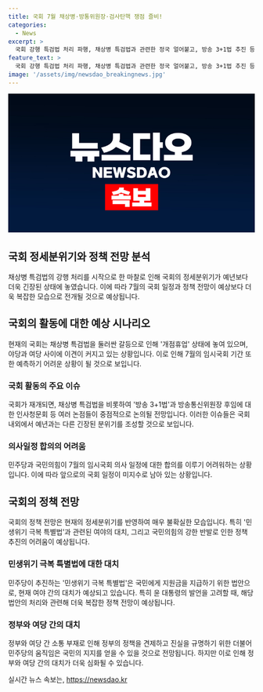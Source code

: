 ```yaml
---
title: 국회 7월 채상병·방통위원장·검사탄핵 쟁점 즐비!
categories:
  - News
excerpt: >
  국회 강행 특검법 처리 파행, 채상병 특검법과 관련한 정국 얼어붙고, 방송 3+1법 추진 등 예상, 국회의 강행 처리로 마무리된 임시국회가 종합이 굉장히 어려워 보입니다. 채상병 특검법의 처리로 먹구름이 예고된 7월 임시국회에서는 방송 3+1법과 방통위원장 인사청문회, 검사 청문회 등 정국을 얼릴 뇌관이 예상됩니다. 공통적인 관심사를 불러 일으키는 7월 임시국회의 페이스가 예상보다 더 어려워 보입니다. 클릭을 유도하는 문구로 마무리하세요.
feature_text: >
  국회 강행 특검법 처리 파행, 채상병 특검법과 관련한 정국 얼어붙고, 방송 3+1법 추진 등 예상, 국회의 강행 처리로 마무리된 임시국회가 종합이 굉장히 어려워 보입니다. 채상병 특검법의 처리로 먹구름이 예고된 7월 임시국회에서는 방송 3+1법과 방통위원장 인사청문회, 검사 청문회 등 정국을 얼릴 뇌관이 예상됩니다. 공통적인 관심사를 불러 일으키는 7월 임시국회의 페이스가 예상보다 더 어려워 보입니다. 클릭을 유도하는 문구로 마무리하세요.
image: '/assets/img/newsdao_breakingnews.jpg'
---
```


<p><img src="/assets/img/newsdao_breakingnews.jpg" alt="pcversion 속보" /></p>

<h2>국회 정세분위기와 정책 전망 분석</h2>

<p data-ke-size="size16">채상병 특검법의 강행 처리를 시작으로 한 마찰로 인해 국회의 정세분위기가 예년보다 더욱 긴장된 상태에 놓였습니다. 이에 따라 7월의 국회 일정과 정책 전망이 예상보다 더욱 복잡한 모습으로 전개될 것으로 예상됩니다. </p>

<h2>국회의 활동에 대한 예상 시나리오</h2>

<p data-ke-size="size16">현재의 국회는 채상병 특검법을 둘러싼 갈등으로 인해 '개점휴업' 상태에 놓여 있으며, 야당과 여당 사이에 이견이 커지고 있는 상황입니다. 이로 인해 7월의 임시국회 기간 또한 예측하기 어려운 상황이 될 것으로 보입니다.</p>

<h3>국회 활동의 주요 이슈</h3>

<p data-ke-size="size16">국회가 재개되면, 채상병 특검법을 비롯하여 '방송 3+1법'과 방송통신위원장 후임에 대한 인사청문회 등 여러 논점들이 중점적으로 논의될 전망입니다. 이러한 이슈들은 국회 내외에서 예년과는 다른 긴장된 분위기를 조성할 것으로 보입니다.</p>

<h3>의사일정 합의의 어려움</h3>

<p data-ke-size="size16">민주당과 국민의힘이 7월의 임시국회 의사 일정에 대한 합의를 이루기 어려워하는 상황입니다. 이에 따라 앞으로의 국회 일정이 미지수로 남아 있는 상황입니다. </p>

<h2>국회의 정책 전망</h2>

<p data-ke-size="size16">국회의 정책 전망은 현재의 정세분위기를 반영하여 매우 불확실한 모습입니다. 특히 '민생위기 극복 특별법'과 관련된 여야의 대치, 그리고 국민의힘의 강한 반발로 인한 정책 추진의 어려움이 예상됩니다.</p>

<h3>민생위기 극복 특별법에 대한 대치</h3>

<p data-ke-size="size16">민주당이 추진하는 '민생위기 극복 특별법'은 국민에게 지원금을 지급하기 위한 법안으로, 현재 여야 간의 대치가 예상되고 있습니다. 특히 윤 대통령의 발언을 고려할 때, 해당 법안의 처리와 관련해 더욱 복잡한 정책 전망이 예상됩니다.</p>

<h3>정부와 여당 간의 대치</h3>

<p data-ke-size="size16">정부와 여당 간 소통 부재로 인해 정부의 정책을 견제하고 진실을 규명하기 위한 더불어민주당의 움직임은 국민의 지지를 얻을 수 있을 것으로 전망됩니다. 하지만 이로 인해 정부와 여당 간의 대치가 더욱 심화될 수 있습니다.</p>
실시간 뉴스 속보는, <a href="https://newsdao.kr" rel="dofollow">https://newsdao.kr</a>


